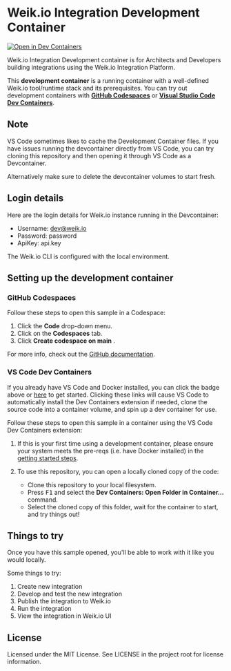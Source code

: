 # Weik.io Integration Development Container

[![Open in Dev Containers](https://img.shields.io/static/v1?label=Dev%20Containers&message=Open&color=blue&logo=visualstudiocode)](https://vscode.dev/redirect?url=vscode://ms-vscode-remote.remote-containers/cloneInVolume?url=https://github.com/weikio/try-weikio)

Weik.io Integration Development container is for Architects and Developers building integrations using the Weik.io Integration Platform.

This **development container** is a running container with a well-defined Weik.io tool/runtime stack and its prerequisites. You can try out development containers with **[GitHub Codespaces](https://github.com/features/codespaces)** or **[Visual Studio Code Dev Containers](https://aka.ms/vscode-remote/containers)**.

## Note

VS Code sometimes likes to cache the Development Container files. If you have issues running the devcontainer directly from VS Code, you can try cloning this repository and then opening it through VS Code as a Devcontainer.

Alternatively make sure to delete the devcontainer volumes to start fresh.

## Login details

Here are the login details for Weik.io instance running in the Devcontainer:

* Username: dev@weik.io
* Password: password
* ApiKey: api.key

The Weik.io CLI is configured with the local environment.

## Setting up the development container

### GitHub Codespaces
Follow these steps to open this sample in a Codespace:
1. Click the **Code** drop-down menu.
2. Click on the **Codespaces** tab.
3. Click **Create codespace on main** .

For more info, check out the [GitHub documentation](https://docs.github.com/en/free-pro-team@latest/github/developing-online-with-codespaces/creating-a-codespace#creating-a-codespace).

### VS Code Dev Containers

If you already have VS Code and Docker installed, you can click the badge above or [here](https://vscode.dev/redirect?url=vscode://ms-vscode-remote.remote-containers/cloneInVolume?url=https://github.com/microsoft/vscode-remote-try-go) to get started. Clicking these links will cause VS Code to automatically install the Dev Containers extension if needed, clone the source code into a container volume, and spin up a dev container for use.

Follow these steps to open this sample in a container using the VS Code Dev Containers extension:

1. If this is your first time using a development container, please ensure your system meets the pre-reqs (i.e. have Docker installed) in the [getting started steps](https://aka.ms/vscode-remote/containers/getting-started).

2. To use this repository, you can open a locally cloned copy of the code:

   - Clone this repository to your local filesystem.
   - Press <kbd>F1</kbd> and select the **Dev Containers: Open Folder in Container...** command.
   - Select the cloned copy of this folder, wait for the container to start, and try things out!
   
## Things to try

Once you have this sample opened, you'll be able to work with it like you would locally.

Some things to try:

1. Create new integration
2. Develop and test the new integration
3. Publish the integration to Weik.io
4. Run the integration
5. View the integration in Weik.io UI

## License

Licensed under the MIT License. See LICENSE in the project root for license information.
